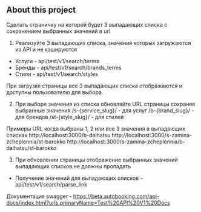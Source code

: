 ## About this project

Сделать страничку на которой будет 3 выпадающих списка с сохранением выбранных значений в url

1. Реализуйте 3 выпадающих списка, значения которых загружаются из API и не кэшируются

- Услуги - api/test/v1/search/terms
- Бренды - api/test/v1/search/brands_terms
- Стили - api/test/v1/search/styles

При загрузке страницы все 3 выпадающих списка отображаются и доступны пользователю для выбора.

2. При выборе значения из списка обновляйте URL страницы сохраняя выбранные значения
   /s-{service_slug}/ - для услуг
   /b-{brand_slug}/ - для брендов
   /st-{style_slug}/ - для стилей

Примеры URL когда выбраны 1, 2 или все 3 значения в выпадающих списках
http://localhost:3000/b-daihatsu
http://localhost:3000/s-zamina-zcheplennia/st-barokko
http://localhost:3000/s-zamina-zcheplennia/b-daihatsu/st-barokko

3. При обновлении страницы отображение выбранных значений выпадающих списков не должны пропадать

- Получение значений для выпадающих списков - api/test/v1/search/parse_link

Документация swagger - https://beta.autobooking.com/api-docs/index.html?urls.primaryName=Test%20API%20V1%20Docs
